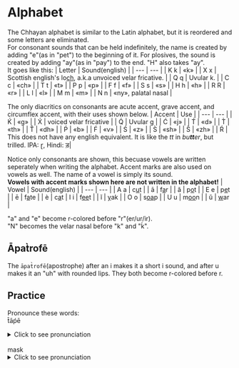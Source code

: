# Alphabet
The Chhayan alphabet is similar to the Latin alphabet, but it is reordered and some letters are eliminated.  
For consonant sounds that can be held indefinitely, the name is created by adding "e"(as in "pet") to the beginning of it. For plosives, the sound is created by adding "ay"(as in "pay") to the end. "H" also takes "ay".  
It goes like this:
| Letter | Sound(english) |
| --- | --- |
| K k | «k» |
| X x | Scottish english's lo<ins>ch</ins>, a.k.a unvoiced velar fricative. |
| Q q | Uvular k. |
| C c | «ch» |
| T t | «t» |
| P p | «p» |
| F f | «f» |
| S s | «s» |
| H h | «h» |
| R R | «r» |
| L l | «l» |
| M m | «m» |
| N n | «ny», palatal nasal |

The only diacritics on consonants are acute accent, grave accent, and circumflex accent, with their uses shown below.
| Accent | Use |
| --- | --- |
| Ḱ | «g» |
| X́ | voiced velar fricative |
| Q́ | Uvular g |
| Ć | «j» |
| T́ | «d» |
| T̀ | «th» |
| T̂ | «dh» |
| Ṕ | «b» |
| F́ | «v» |
| Ś | «z» |
| S̀ | «sh» |
| Ŝ | «zh» |
| Ŕ | This does not have any english equivalent. It is like the _tt_ in _bu**tt**er_, but trilled. IPA: ɽ, Hindi: ड़|

Notice only consonants are shown, this becuase vowels are written seperately when writing the alphabet. Accent marks are also used on vowels as well. The name of a vowel is simply its sound.   
**Vowels with accent marks shown here are not written in the alphabet!**
| Vowel | Sound(english) |
| --- | --- |
| A a | c<ins>u</ins>t |
| ā | f<ins>a</ins>r |
| ă | p<ins>o</ins>t |
| E e | p<ins>e</ins>t |
| ē | f<ins>a</ins>te |
| è | c<ins>a</ins>t
| I i | f<ins>ee</ins>t |
| ĭ | <ins>y</ins>ak |
| O o | s<ins>oa</ins>p |
| U u | m<ins>oo</ins>n |
| ŭ | <ins>w</ins>ar |

"a" and "e" become r-colored before "r"(er/ur/ir).  
"N" becomes the velar nasal before "k" and "ḱ".

## Āpat̀rofē
The `āpat̀rofē`(apostrophe) after an i makes it a short i sound, and after u makes it an "uh" with rounded lips. They both become r-colored before r.

## Practice
Pronounce these words:  
t̂āṕē <details><summary>Click to see pronunciation</summary>«dh-aa-b-ay»</details>  
mask <details><summary>Click to see pronunciation</summary>«m-uh-s-k»</details>
